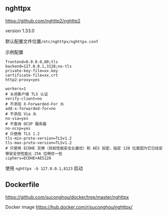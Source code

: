 ## nghttpx

https://github.com/nghttp2/nghttp2

version 1.33.0



默认配置文件位置`/etc/nghttpx/nghttpx.conf`

示例配置
```
frontend=0.0.0.0,80;tls
backend=127.0.0.1,3128;no-tls
private-key-file=xx.key
certificate-file=xx.crt
http2-proxy=yes

workers=1
# 关闭客户端 TLS 认证
verify-client=no
# 不添加 X-Forwarded-For 头
add-x-forwarded-for=no
# 不添加 Via 头
no-via=yes
# 不查询 OCSP 服务器
no-ocsp=yes
# 只使用 TLS 1.2
tls-min-proto-version=TLSv1.2
tls-max-proto-version=TLSv1.2
# 只使用 ECDHE 交换（目前性能安全比最优）和 AES 加密，指定 128 位是因为它已经足够安全但性能比 256 位稍优一些
ciphers=ECDHE+AES128
```


使用 `nghttpx -b 127.0.0.1,8123` 启动

## Dockerfile

https://github.com/suconghou/docker/tree/master/nghttpx

Docker image https://hub.docker.com/r/suconghou/nghttpx/

